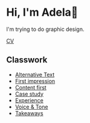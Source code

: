 # Hi, I'm Adela🥂

I'm trying to do graphic design.

<a href="https://adelakromp.myportfolio.com/en">CV</a>

## Classwork

- [Alternative Text](01-alternative-text/index.md)
- [First impression](02-first-impression/index.md)
- [Content first](03-content-first/index.md)
- [Case study](04-case-study/index.md)
- [Experience](05-experience/index.md)
- [Voice & Tone](06-voice-tone/index.md)
- [Takeaways](takeaways/index.md)
